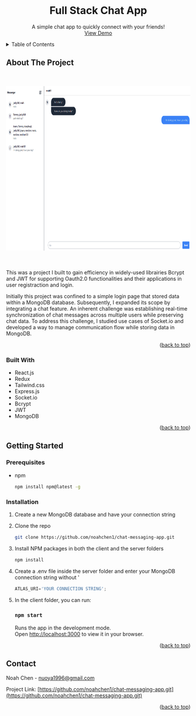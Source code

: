 <!-- PROJECT LOGO -->
<br />
<div id="readme-top" align="center">
  <h1 align="center">Full Stack Chat App</h1>

  <p align="center">
    A simple chat app to quickly connect with your friends!
    <br />
    <a href="https://chat-app-zs9s.onrender.com/">View Demo</a>
  </p>
</div>

<!-- TABLE OF CONTENTS -->
<details>
  <summary>Table of Contents</summary>
  <ol>
    <li>
      <a href="#about-the-project">About The Project</a>
      <ul>
        <li><a href="#built-with">Built With</a></li>
      </ul>
    </li>
    <li>
      <a href="#getting-started">Getting Started</a>
      <ul>
        <li><a href="#prerequisites">Prerequisites</a></li>
        <li><a href="#installation">Installation</a></li>
      </ul>
    </li>
    <li><a href="#contact">Contact</a></li>
  </ol>
</details>



<!-- ABOUT THE PROJECT -->
## About The Project

<!-- ![Project Screen Shot](/screenshot.png) -->
</br>
</br>
<div align="center">
    <img src="./screenshot.png" alt="Logo" width="auto" height="450" >
</div>
</br>
</br>

This was a project I built to gain efficiency in widely-used librairies Bcrypt and JWT for supporting Oauth2.0 functionalities and their applications in user registraction and login. 

Initially this project was confined to a simple login page that stored data within a MongoDB database. Subsequently, I expanded its scope by integrating a chat feature. An inherent challenge was establishing real-time synchronization of chat messages across multiple users while preserving chat data. To address this challenge, I studied use cases of Socket.io and developed a way to manage communication flow while storing data in MongoDB.

<p align="right">(<a href="#readme-top">back to top</a>)</p>



### Built With

* React.js
* Redux
* Tailwind.css
* Express.js
* Socket.io
* Bcrypt
* JWT
* MongoDB

<p align="right">(<a href="#readme-top">back to top</a>)</p>


<!-- GETTING STARTED -->
## Getting Started

### Prerequisites

* npm
  ```sh
  npm install npm@latest -g
  ```

### Installation

1. Create a new MongoDB database and have your connection string

2. Clone the repo
   ```sh
   git clone https://github.com/noahchen1/chat-messaging-app.git
   ```
3. Install NPM packages in both the client and the server folders
   ```sh
   npm install
   ```
4. Create a .env file inside the server folder and enter your MongoDB connection string without '
   ```js
   ATLAS_URI='YOUR CONNECTION STRING';
   ```
5. In the client folder, you can run:

    ### `npm start`

    Runs the app in the development mode.\
    Open [http://localhost:3000](http://localhost:3000) to view it in your browser.

<p align="right">(<a href="#readme-top">back to top</a>)</p>

<!-- CONTACT -->
## Contact

Noah Chen - nuoya1996@gmail.com

Project Link: [https://github.com/noahchen1/chat-messaging-app.git](https://github.com/noahchen1/chat-messaging-app.git)

<p align="right">(<a href="#readme-top">back to top</a>)</p>